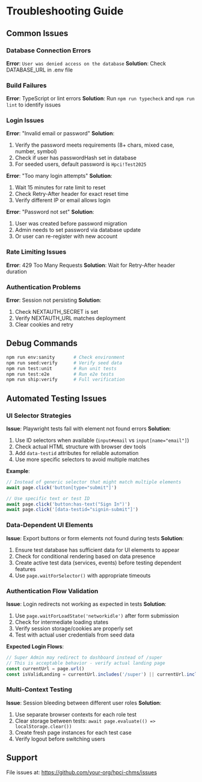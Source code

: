 # Troubleshooting Guide

## Common Issues

### Database Connection Errors
**Error**: `User was denied access on the database`
**Solution**: Check DATABASE_URL in .env file

### Build Failures
**Error**: TypeScript or lint errors
**Solution**: Run `npm run typecheck` and `npm run lint` to identify issues

### Login Issues
**Error**: "Invalid email or password"
**Solution**: 
1. Verify the password meets requirements (8+ chars, mixed case, number, symbol)
2. Check if user has passwordHash set in database
3. For seeded users, default password is `Hpci!Test2025`

**Error**: "Too many login attempts"
**Solution**: 
1. Wait 15 minutes for rate limit to reset
2. Check Retry-After header for exact reset time
3. Verify different IP or email allows login

**Error**: "Password not set"
**Solution**: 
1. User was created before password migration
2. Admin needs to set password via database update
3. Or user can re-register with new account

### Rate Limiting Issues
**Error**: 429 Too Many Requests
**Solution**: Wait for Retry-After header duration

### Authentication Problems
**Error**: Session not persisting
**Solution**:
1. Check NEXTAUTH_SECRET is set
2. Verify NEXTAUTH_URL matches deployment
3. Clear cookies and retry

## Debug Commands
```bash
npm run env:sanity       # Check environment
npm run seed:verify      # Verify seed data
npm run test:unit        # Run unit tests
npm run test:e2e         # Run e2e tests
npm run ship:verify      # Full verification
```

## Automated Testing Issues

### UI Selector Strategies
**Issue**: Playwright tests fail with element not found errors
**Solution**: 
1. Use ID selectors when available (`input#email` vs `input[name="email"]`)
2. Check actual HTML structure with browser dev tools
3. Add `data-testid` attributes for reliable automation
4. Use more specific selectors to avoid multiple matches

**Example**:
```typescript
// Instead of generic selector that might match multiple elements
await page.click('button[type="submit"]')

// Use specific text or test ID
await page.click('button:has-text("Sign In")')
await page.click('[data-testid="signin-submit"]')
```

### Data-Dependent UI Elements
**Issue**: Export buttons or form elements not found during tests
**Solution**:
1. Ensure test database has sufficient data for UI elements to appear
2. Check for conditional rendering based on data presence
3. Create active test data (services, events) before testing dependent features
4. Use `page.waitForSelector()` with appropriate timeouts

### Authentication Flow Validation
**Issue**: Login redirects not working as expected in tests
**Solution**:
1. Use `page.waitForLoadState('networkidle')` after form submission
2. Check for intermediate loading states
3. Verify session storage/cookies are properly set
4. Test with actual user credentials from seed data

**Expected Login Flows**:
```typescript
// Super Admin may redirect to dashboard instead of /super
// This is acceptable behavior - verify actual landing page
const currentUrl = page.url()
const isValidLanding = currentUrl.includes('/super') || currentUrl.includes('/dashboard')
```

### Multi-Context Testing
**Issue**: Session bleeding between different user roles
**Solution**:
1. Use separate browser contexts for each role test
2. Clear storage between tests: `await page.evaluate(() => localStorage.clear())`
3. Create fresh page instances for each test case
4. Verify logout before switching users

## Support
File issues at: https://github.com/your-org/hpci-chms/issues